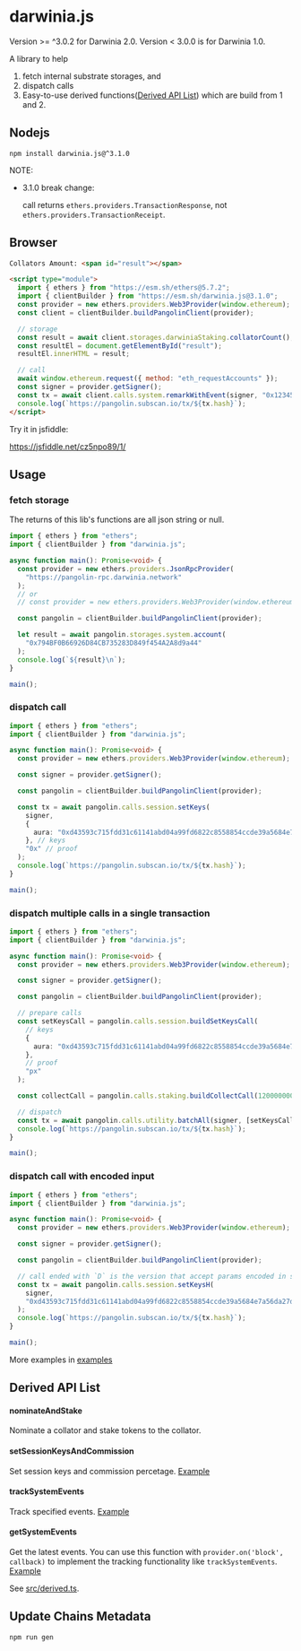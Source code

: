 # darwinia.js

Version >= ^3.0.2 for Darwinia 2.0. Version < 3.0.0 is for Darwinia 1.0.

A library to help

1. fetch internal substrate storages, and
2. dispatch calls
3. Easy-to-use derived functions([Derived API List](#derived-api-list)) which are build from 1 and 2.

## Nodejs

```shell
npm install darwinia.js@^3.1.0
```
NOTE:  
* 3.1.0 break change:

  call returns `ethers.providers.TransactionResponse`, not `ethers.providers.TransactionReceipt`.

## Browser


```html
Collators Amount: <span id="result"></span>

<script type="module">
  import { ethers } from "https://esm.sh/ethers@5.7.2";
  import { clientBuilder } from "https://esm.sh/darwinia.js@3.1.0";
  const provider = new ethers.providers.Web3Provider(window.ethereum);
  const client = clientBuilder.buildPangolinClient(provider);

  // storage
  const result = await client.storages.darwiniaStaking.collatorCount();
  const resultEl = document.getElementById("result");
  resultEl.innerHTML = result;

  // call
  await window.ethereum.request({ method: "eth_requestAccounts" });
  const signer = provider.getSigner();
  const tx = await client.calls.system.remarkWithEvent(signer, "0x12345678");
  console.log(`https://pangolin.subscan.io/tx/${tx.hash}`);
</script>
```

Try it in jsfiddle:

https://jsfiddle.net/cz5npo89/1/

## Usage

### fetch storage

The returns of this lib's functions are all json string or null.

```typescript
import { ethers } from "ethers";
import { clientBuilder } from "darwinia.js";

async function main(): Promise<void> {
  const provider = new ethers.providers.JsonRpcProvider(
    "https://pangolin-rpc.darwinia.network"
  );
  // or
  // const provider = new ethers.providers.Web3Provider(window.ethereum);

  const pangolin = clientBuilder.buildPangolinClient(provider);

  let result = await pangolin.storages.system.account(
    "0x794BF0B66926D84CB735283D849f454A2A8d9a44"
  );
  console.log(`${result}\n`);
}

main();
```

### dispatch call

```typescript
import { ethers } from "ethers";
import { clientBuilder } from "darwinia.js";

async function main(): Promise<void> {
  const provider = new ethers.providers.Web3Provider(window.ethereum);

  const signer = provider.getSigner();

  const pangolin = clientBuilder.buildPangolinClient(provider);

  const tx = await pangolin.calls.session.setKeys(
    signer,
    {
      aura: "0xd43593c715fdd31c61141abd04a99fd6822c8558854ccde39a5684e7a56da27d",
    }, // keys
    "0x" // proof
  );
  console.log(`https://pangolin.subscan.io/tx/${tx.hash}`);
}

main();
```

### dispatch multiple calls in a single transaction

```typescript
import { ethers } from "ethers";
import { clientBuilder } from "darwinia.js";

async function main(): Promise<void> {
  const provider = new ethers.providers.Web3Provider(window.ethereum);

  const signer = provider.getSigner();

  const pangolin = clientBuilder.buildPangolinClient(provider);

  // prepare calls
  const setKeysCall = pangolin.calls.session.buildSetKeysCall(
    // keys
    {
      aura: "0xd43593c715fdd31c61141abd04a99fd6822c8558854ccde39a5684e7a56da27d",
    },
    // proof
    "px"
  );

  const collectCall = pangolin.calls.staking.buildCollectCall(120000000);

  // dispatch
  const tx = await pangolin.calls.utility.batchAll(signer, [setKeysCall, collectCall]);
  console.log(`https://pangolin.subscan.io/tx/${tx.hash}`);
}

main();
```

### dispatch call with encoded input

```typescript
import { ethers } from "ethers";
import { clientBuilder } from "darwinia.js";

async function main(): Promise<void> {
  const provider = new ethers.providers.Web3Provider(window.ethereum);

  const signer = provider.getSigner();

  const pangolin = clientBuilder.buildPangolinClient(provider);

  // call ended with `D` is the version that accept params encoded in scale codec
  const tx = await pangolin.calls.session.setKeysH(
    signer,
    "0xd43593c715fdd31c61141abd04a99fd6822c8558854ccde39a5684e7a56da27d00" // encoded (keys, proof)
  );
  console.log(`https://pangolin.subscan.io/tx/${tx.hash}`);
}

main();
```

More examples in [examples](https://github.com/darwinia-network/darwinia.js/tree/main/examples)

## Derived API List

#### nominateAndStake

Nominate a collator and stake tokens to the collator.

#### setSessionKeysAndCommission

Set session keys and commission percetage. [Example](https://github.com/darwinia-network/darwinia.js/tree/main/examples/derived_set_session_keys_and_commission.ts)

#### trackSystemEvents

Track specified events. [Example](https://github.com/darwinia-network/darwinia.js/tree/main/examples/derived_track_system_events.ts)

#### getSystemEvents

Get the latest events. You can use this function with `provider.on('block', callback)` to implement the tracking functionality like `trackSystemEvents`. [Example](https://github.com/darwinia-network/darwinia.js/tree/main/examples/derived_get_system_events.ts)

See [src/derived.ts](https://github.com/darwinia-network/darwinia.js/tree/main/src/derived.ts).

## Update Chains Metadata

```
npm run gen
```
